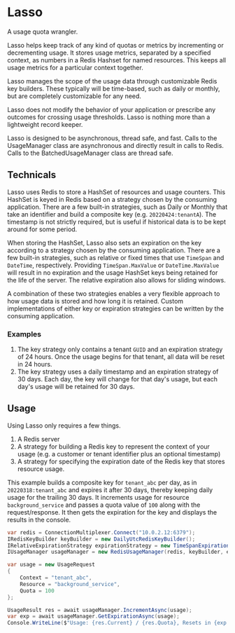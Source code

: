 # Lasso

A usage quota wrangler.

Lasso helps keep track of any kind of quotas or metrics by incrementing or decrementing usage. It stores usage metrics, separated by a specified context, as numbers in a Redis Hashset for named resources. This keeps all usage metrics for a particular context together.

Lasso manages the scope of the usage data through customizable Redis key builders. These typically will be time-based, such as daily or monthly, but are completely customizable for any need.

Lasso does not modify the behavior of your application or prescribe any outcomes for crossing usage thresholds. Lasso is nothing more than a lightweight record keeper.

Lasso is designed to be asynchronous, thread safe, and fast. Calls to the UsageManager class are asynchronous and directly result in calls to Redis. Calls to the BatchedUsageManager class are thread safe.

## Technicals

Lasso uses Redis to store a HashSet of resources and usage counters. This HashSet is keyed in Redis based on a strategy chosen by the consuming application. There are a few built-in strategies, such as Daily or Monthly that take an identifier and build a composite key (e.g. `20220424:tenantA`). The timestamp is not strictly required, but is useful if historical data is to be kept around for some period.

When storing the HashSet, Lasso also sets an expiration on the key according to a strategy chosen by the consuming application. There are a few built-in strategies, such as relative or fixed times that use `TimeSpan` and `DateTime`, respectively. Providing `TimeSpan.MaxValue` or `DateTime.MaxValue` will result in no expiration and the usage HashSet keys being retained for the life of the server. The relative expiration also allows for sliding windows.

A combination of these two strategies enables a very flexible approach to how usage data is stored and how long it is retained. Custom implementations of either key or expiration strategies can be written by the consuming application.

### Examples

1. The key strategy only contains a tenant `GUID` and an expiration strategy of 24 hours. Once the usage begins for that tenant, all data will be reset in 24 hours.
1. The key strategy uses a daily timestamp and an expiration strategy of 30 days. Each day, the key will change for that day's usage, but each day's usage will be retained for 30 days.

## Usage

Using Lasso only requires a few things.

1. A Redis server
1. A strategy for building a Redis key to represent the context of your usage (e.g. a customer or tenant identifier plus an optional timestamp)
1. A strategy for specifying the expiration date of the Redis key that stores resource usage.

This example builds a composite key for `tenant_abc` per day, as in `20220318:tenant_abc` and expires it after 30 days, thereby keeping daily usage for the trailing 30 days. It increments usage for resource `background_service` and passes a quota value of `100` along with the request/response. It then gets the expiration for the key and displays the results in the console.

```csharp
var redis = ConnectionMultiplexer.Connect("10.0.2.12:6379");
IRedisKeyBuilder keyBuilder = new DailyUtcRedisKeyBuilder();
IRelativeExpirationStrategy expirationStrategy = new TimeSpanExpirationStrategy(TimeSpan.FromDays(30), sliding: false);
IUsageManager usageManager = new RedisUsageManager(redis, keyBuilder, expirationStrategy);

var usage = new UsageRequest
{
    Context = "tenant_abc",
    Resource = "background_service",
    Quota = 100
};

UsageResult res = await usageManager.IncrementAsync(usage);
var exp = await usageManager.GetExpirationAsync(usage);
Console.WriteLine($"Usage: {res.Current} / {res.Quota}, Resets in {exp.Value.Subtract(DateTime.UtcNow).TotalDays} days");
```
